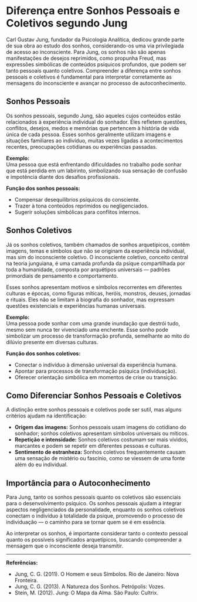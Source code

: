 
# Diferença entre Sonhos Pessoais e Coletivos segundo Jung

Carl Gustav Jung, fundador da Psicologia Analítica, dedicou grande parte de sua obra ao estudo dos sonhos, considerando-os uma via privilegiada de acesso ao inconsciente. Para Jung, os sonhos não são apenas manifestações de desejos reprimidos, como propunha Freud, mas expressões simbólicas de conteúdos psíquicos profundos, que podem ser tanto pessoais quanto coletivos. Compreender a diferença entre sonhos pessoais e coletivos é fundamental para interpretar corretamente as mensagens do inconsciente e avançar no processo de autoconhecimento.

## Sonhos Pessoais

Os sonhos pessoais, segundo Jung, são aqueles cujos conteúdos estão relacionados à experiência individual do sonhador. Eles refletem questões, conflitos, desejos, medos e memórias que pertencem à história de vida única de cada pessoa. Esses sonhos geralmente utilizam imagens e situações familiares ao indivíduo, muitas vezes ligadas a acontecimentos recentes, preocupações cotidianas ou experiências passadas.

**Exemplo:**  
Uma pessoa que está enfrentando dificuldades no trabalho pode sonhar que está perdida em um labirinto, simbolizando sua sensação de confusão e impotência diante dos desafios profissionais.

**Função dos sonhos pessoais:**  
- Compensar desequilíbrios psíquicos do consciente.
- Trazer à tona conteúdos reprimidos ou negligenciados.
- Sugerir soluções simbólicas para conflitos internos.

## Sonhos Coletivos

Já os sonhos coletivos, também chamados de sonhos arquetípicos, contêm imagens, temas e símbolos que não se originam da experiência individual, mas sim do inconsciente coletivo. O inconsciente coletivo, conceito central na teoria junguiana, é uma camada profunda da psique compartilhada por toda a humanidade, composta por arquétipos universais — padrões primordiais de pensamento e comportamento.

Esses sonhos apresentam motivos e símbolos recorrentes em diferentes culturas e épocas, como figuras míticas, heróis, monstros, deuses, jornadas e rituais. Eles não se limitam à biografia do sonhador, mas expressam questões existenciais e experiências humanas universais.

**Exemplo:**  
Uma pessoa pode sonhar com uma grande inundação que destrói tudo, mesmo sem nunca ter vivenciado uma enchente. Esse sonho pode simbolizar um processo de transformação profunda, semelhante ao mito do dilúvio presente em diversas culturas.

**Função dos sonhos coletivos:**  
- Conectar o indivíduo à dimensão universal da experiência humana.
- Apontar para processos de transformação psíquica (individuação).
- Oferecer orientação simbólica em momentos de crise ou transição.

## Como Diferenciar Sonhos Pessoais e Coletivos

A distinção entre sonhos pessoais e coletivos pode ser sutil, mas alguns critérios ajudam na identificação:

- **Origem das imagens:** Sonhos pessoais usam imagens do cotidiano do sonhador; sonhos coletivos apresentam símbolos universais ou míticos.
- **Repetição e intensidade:** Sonhos coletivos costumam ser mais vívidos, marcantes e podem se repetir em diferentes pessoas e culturas.
- **Sentimento de estranheza:** Sonhos coletivos frequentemente causam uma sensação de mistério ou fascínio, como se viessem de uma fonte além do eu individual.

## Importância para o Autoconhecimento

Para Jung, tanto os sonhos pessoais quanto os coletivos são essenciais para o desenvolvimento psíquico. Os sonhos pessoais ajudam a integrar aspectos negligenciados da personalidade, enquanto os sonhos coletivos conectam o indivíduo à totalidade da psique, promovendo o processo de individuação — o caminho para se tornar quem se é em essência.

Ao interpretar os sonhos, é importante considerar tanto o contexto pessoal quanto os possíveis significados arquetípicos, buscando compreender a mensagem que o inconsciente deseja transmitir.

---

**Referências:**
- Jung, C. G. (2011). O Homem e seus Símbolos. Rio de Janeiro: Nova Fronteira.
- Jung, C. G. (2013). A Natureza dos Sonhos. Petrópolis: Vozes.
- Stein, M. (2012). Jung: O Mapa da Alma. São Paulo: Cultrix.
```
